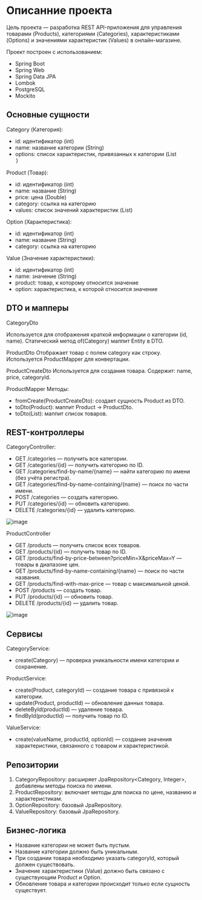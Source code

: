 # Описанние проекта

Цель проекта — разработка REST API-приложения для управления товарами (Products), категориями (Categories), характеристиками (Options) и значениями характеристик (Values) в онлайн-магазине.

Проект построен с использованием:
* Spring Boot
* Spring Web
* Spring Data JPA
* Lombok
* PostgreSQL
* Mockito

## Основные сущности
Category (Категория):
* id: идентификатор (int)
* name: название категории (String)
* options: список характеристик, привязанных к категории (List<Option>)

Product (Товар):
* id: идентификатор (int)
* name: название (String)
* price: цена (Double)
* category: ссылка на категорию
* values: список значений характеристик (List<Value>)

Option (Характеристика):
* id: идентификатор (int)
* name: название (String)
* category: ссылка на категорию

Value (Значение характеристики):
* id: идентификатор (int)
* name: значение (String)
* product: товар, к которому относится значение
* option: характеристика, к которой относится значение

## DTO и мапперы
CategoryDto

Используется для отображения краткой информации о категории (id, name).
Статический метод of(Category) маппит Entity в DTO.

ProductDto
Отображает товар с полем category как строку.
Используется ProductMapper для конвертации.

ProductCreateDto
Используется для создания товара. Содержит: name, price, categoryId.

ProductMapper
Методы:
* fromCreate(ProductCreateDto): создает сущность Product из DTO.
* toDto(Product): маппит Product → ProductDto.
* toDto(List<Product>): маппит список товаров.

## REST-контроллеры

CategoryController:
* GET /categories — получить все категории.
* GET /categories/{id} — получить категорию по ID.
* GET /categories/find-by-name/{name} — найти категорию по имени (без учёта регистра).
* GET /categories/find-by-name-containing/{name} — поиск по части имени.
* POST /categories — создать категорию.
* PUT /categories/{id} — обновить категорию.
* DELETE /categories/{id} — удалить категорию.

![image](https://github.com/user-attachments/assets/2aa7b716-d623-4dd4-896d-2f8973f64fe4)


ProductController
* GET /products — получить список всех товаров.
* GET /products/{id} — получить товар по ID.
* GET /products/find-by-price-between?priceMin=X&priceMax=Y — товары в диапазоне цен.
* GET /products/find-by-name-containing/{name} — поиск по части названия.
* GET /products/find-with-max-price — товар с максимальной ценой.
* POST /products — создать товар.
* PUT /products/{id} — обновить товар.
* DELETE /products/{id} — удалить товар.

![image](https://github.com/user-attachments/assets/cbe830b2-af01-478f-8f69-a4e21d8dadb2)


## Сервисы

CategoryService:
* create(Category) — проверка уникальности имени категории и сохранение.

ProductService:
* create(Product, categoryId) — создание товара с привязкой к категории.
* update(Product, productId) — обновление данных товара.
* deleteById(productId) — удаление товара.
* findById(productId) — получить товар по ID.

ValueService:
* create(valueName, productId, optionId) — создание значения характеристики, связанного с товаром и характеристикой.

## Репозитории

1. CategoryRepository: расширяет JpaRepository<Category, Integer>, добавлены методы поиска по имени.
1. ProductRepository: включает методы для поиска по цене, названию и характеристикам.
1. OptionRepository: базовый JpaRepository.
1. ValueRepository: базовый JpaRepository.

## Бизнес-логика
* Название категории не может быть пустым.
* Название категории должно быть уникальным.
* При создании товара необходимо указать categoryId, который должен существовать.
* Значение характеристики (Value) должно быть связано с существующим Product и Option.
* Обновление товара и категории происходит только если сущность существует.
